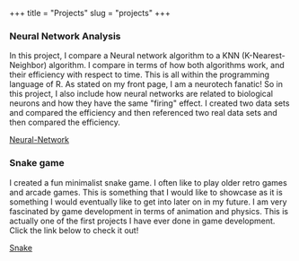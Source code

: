 +++
title = "Projects"
slug = "projects"
+++


### Neural Network Analysis

In this project, I compare a Neural network algorithm to a KNN (K-Nearest-Neighbor) algorithm. I compare in terms of how both algorithms work, and their efficiency with respect to time. This is all within the programming language of R. As stated on my front page, I am a neurotech fanatic! So in this project, I also include how neural networks are related to biological neurons and how they have the same "firing" effect. I created two data sets and compared the efficiency and then referenced two real data sets and then compared the efficiency.

[Neural-Network](https://github.com/anthonygc/Neural-Network-Analysis)
### Snake game

I created a fun minimalist snake game. I often like to play older retro games and arcade games. This is something that I would like to showcase as it is something I would eventually like to get into later on in my future. I am very fascinated by game development in terms of animation and physics. This is actually one of the first projects I have ever done in game development. Click the link below to check it out!

[Snake](https://github.com/anthonygc/Snake-game#how-to-run-the-game)